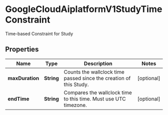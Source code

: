 

# GoogleCloudAiplatformV1StudyTimeConstraint

Time-based Constraint for Study

## Properties

| Name | Type | Description | Notes |
|------------ | ------------- | ------------- | -------------|
|**maxDuration** | **String** | Counts the wallclock time passed since the creation of this Study. |  [optional] |
|**endTime** | **String** | Compares the wallclock time to this time. Must use UTC timezone. |  [optional] |




